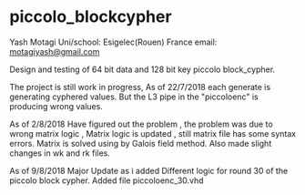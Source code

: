 # piccolo_blockcypher

Yash Motagi
Uni/school: Esigelec(Rouen) France
email: motagiyash@gmail.com

Design and testing of 64 bit data and 128 bit key piccolo block_cypher.

The project is still work in progress,
As of 22/7/2018 each generate is generating cyphered values.
But the L3 pipe in the "piccoloenc" is producing wrong values.

As of 2/8/2018 
Have figured out the problem , the problem was due to wrong matrix logic , Matrix 
logic is updated , still matrix file has some syntax errors.
Matrix is solved using by Galois field method.
Also made slight changes in wk and rk files.


As of 9/8/2018
Major Update as i added Different logic for round 30 of the piccolo block cypher.
Added file piccoloenc_30.vhd
